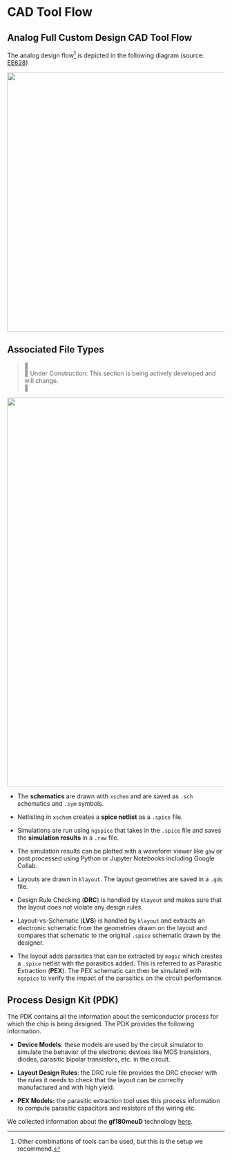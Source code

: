 # CAD Tool Flow


## Analog Full Custom Design CAD Tool Flow

The analog design flow[^1] is depicted in the following diagram (source: [EE628](https://github.com/bmurmann/EE628/))


<p align="center">
   <img src="https://raw.githubusercontent.com/bmurmann/EE628/main/3_Tools/img/flow.png" width="600" />
</p>  


## Associated File Types

> 🚧 <br>
> 🚧 Under Construction:</strong> This section is being actively developed and will change. <br>
> 🚧

<p align="center">
   <img src="./img/tool_flow_pk.png" width="900" />
</p>  

- The **schematics** are drawn with `xschem` and are saved as `.sch` schematics and `.sym` symbols. 

- Netlisting in `xschem` creates a **spice netlist** as a `.spice` file. 

- Simulations are run using `ngspice` that takes in the `.spice` file and saves the **simulation results** in a `.raw` file. 

- The simulation results can be plotted with a waveform viewer like `gaw` or post processed using Python or Jupyter Notebooks including Google Collab. 

- Layouts are drawn in `klayout`. The layout geometries are saved in a `.gds` file. 

- Design Rule Checking (**DRC**) is handled by `klayout` and makes sure that the layout does not violate any design rules.  

- Layout-vs-Schematic (**LVS**) is handled by `klayout` and extracts an electronic schematic from the geometries drawn on the layout and compares that schematic to the original `.spice` schematic drawn by the designer. 

- The layout adds parasitics that can be extracted by `magic` which creates a `.spice` netlist with the parasitics added. This is referred to as Parasitic Extraction (**PEX**). The PEX schematic can then be simulated with `ngspice` to verify the impact of the parasitics on the circuit performance. 

## Process Design Kit (PDK)

The PDK contains all the information about the semiconductor process for which the chip is being designed. The PDK provides the following information.

- **Device Models**: these models are used by the circuit simulator to simulate the behavior of the electronic devices like MOS transistors, diodes, parasitic bipolar transistors, etc. in the circuit. 

- **Layout Design Rules**: the DRC rule file provides the DRC checker with the rules it needs to check that the layout can be correclty manufactured and with high yield. 

- **PEX Models:** the parasitic extraction tool uses this process information to compute parasitic capacitors and resistors of the wiring etc. 

We collected information about the **gf180mcuD** technology [here](../gf180mcuD_technology_info/README.md). 


[^1]: Other combinations of tools can be used, but this is the setup we recommend. 

